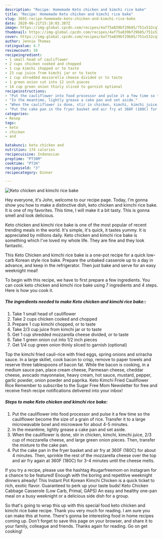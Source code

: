 ```yaml
---
description: "Recipe: Homemade Keto chicken and kimchi rice bake"
title: "Recipe: Homemade Keto chicken and kimchi rice bake"
slug: 3691-recipe-homemade-keto-chicken-and-kimchi-rice-bake
date: 2020-06-21T15:10:03.387Z
image: https://img-global.cpcdn.com/recipes/4af75a839bf29b85/751x532cq70/keto-chicken-and-kimchi-rice-bake-recipe-main-photo.jpg
thumbnail: https://img-global.cpcdn.com/recipes/4af75a839bf29b85/751x532cq70/keto-chicken-and-kimchi-rice-bake-recipe-main-photo.jpg
cover: https://img-global.cpcdn.com/recipes/4af75a839bf29b85/751x532cq70/keto-chicken-and-kimchi-rice-bake-recipe-main-photo.jpg
author: Jennie Thomas
ratingvalue: 4.7
reviewcount: 10
recipeingredient:
- 1 small head of cauliflower
- 2 cups chicken cooked and chopped
- 1 cup kimchi chopped or to taste
- 23 cup juice from kimchi jar or to taste
- 1 cup shredded mozzarella cheese divided or to taste
- 1 green onion cut into 12 inch pieces
- 14 cup green onion thinly sliced to garnish optional
recipeinstructions:
- "Put the cauliflower into food processor and pulse it a few time so the cauliflower become the size of a grain of rice. Transfer it to a large microwavable bowl and microwave for about 4-5 minutes."
- "In the meantime, lightly grease a cake pan and set aside."
- "When the cauliflower is done, stir in chicken, kimchi, kimchi juice, 2/3 cup of mozzarella cheese, and large green onion pieces. Then, transfer the mixture to the cake pan."
- "Put the cake pan in the fryer basket and air fry at 360F (180C) for about 4 minutes. Then, sprinkle the rest of the mozzarella cheese over the top and air fry again at 360F (180C) for 3-4 minutes until the cheese melts."
categories:
- Resep
tags:
- keto
- chicken
- and

katakunci: keto chicken and
nutrition: 174 calories
recipecuisine: Indonesian
preptime: "PT30M"
cooktime: "PT2H"
recipeyield: "3"
recipecategory: Dinner

---
```



![Keto chicken and kimchi rice bake](https://img-global.cpcdn.com/recipes/4af75a839bf29b85/751x532cq70/keto-chicken-and-kimchi-rice-bake-recipe-main-photo.jpg)

Hey everyone, it's John, welcome to our recipe page. Today, I'm gonna show you how to make a distinctive dish, keto chicken and kimchi rice bake. It is one of my favorites. This time, I will make it a bit tasty. This is gonna smell and look delicious.

Keto chicken and kimchi rice bake is one of the most popular of recent trending meals in the world. It's simple, it's quick, it tastes yummy. It is appreciated by millions daily. Keto chicken and kimchi rice bake is something which I've loved my whole life. They are fine and they look fantastic.

This Keto Chicken and kimchi rice bake is a one-pot recipe for a quick low-carb Korean style rice bake. Prepare the unbaked casserole up to a day in advance, and keep in the refrigerator. Then just bake and serve for an easy weeknight meal!


To begin with this recipe, we have to first prepare a few ingredients. You can cook keto chicken and kimchi rice bake using 7 ingredients and 4 steps. Here is how you cook it.

##### The ingredients needed to make Keto chicken and kimchi rice bake::

1. Take 1 small head of cauliflower
1. Take 2 cups chicken cooked and chopped
1. Prepare 1 cup kimchi chopped, or to taste
1. Take 2/3 cup juice from kimchi jar or to taste
1. Get 1 cup shredded mozzarella cheese divided, or to taste
1. Take 1 green onion cut into 1/2 inch pieces
1. Get 1/4 cup green onion thinly sliced to garnish (optional)


Top the kimchi fried cauli-rice with fried eggs, spring onions and sriracha sauce. In a large skillet, cook bacon to crisp, remove to paper towels and reserve three tablespoons of bacon fat. While the bacon is cooking, in a medium sauce pan, place cream cheese, Parmesan cheese, cheddar cheese, avocado mayonnaise, heavy cream, hot sauce, mustard, pepper, garlic powder, onion powder and paprika. Keto Kimchi Fried Cauliflower Rice Remember to subscribe to the Sugar Free Mom Newsletter for free and receive fresh recipe notifications delivered into your inbox! 

##### Steps to make Keto chicken and kimchi rice bake:

1. Put the cauliflower into food processor and pulse it a few time so the cauliflower become the size of a grain of rice. Transfer it to a large microwavable bowl and microwave for about 4-5 minutes.
1. In the meantime, lightly grease a cake pan and set aside.
1. When the cauliflower is done, stir in chicken, kimchi, kimchi juice, 2/3 cup of mozzarella cheese, and large green onion pieces. Then, transfer the mixture to the cake pan.
1. Put the cake pan in the fryer basket and air fry at 360F (180C) for about 4 minutes. Then, sprinkle the rest of the mozzarella cheese over the top and air fry again at 360F (180C) for 3-4 minutes until the cheese melts.


If you try a recipe, please use the hashtag #sugarfreemom on instagram for a chance to be featured! Enough with the boring and repetitive weeknight dinners already! This Instant Pot Korean Kimchi Chicken is a quick ticket to rich, exotic flavor. Guaranteed to perk up your taste buds! Keto Chicken Cabbage Casserole (Low Carb, Primal, GAPS) An easy and healthy one-pan meal on a busy weeknight or a delicious side dish for a group. 

So that's going to wrap this up with this special food keto chicken and kimchi rice bake recipe. Thank you very much for reading. I am sure you can make this at home. There's gonna be interesting food in home recipes coming up. Don't forget to save this page on your browser, and share it to your family, colleague and friends. Thanks again for reading. Go on get cooking!
